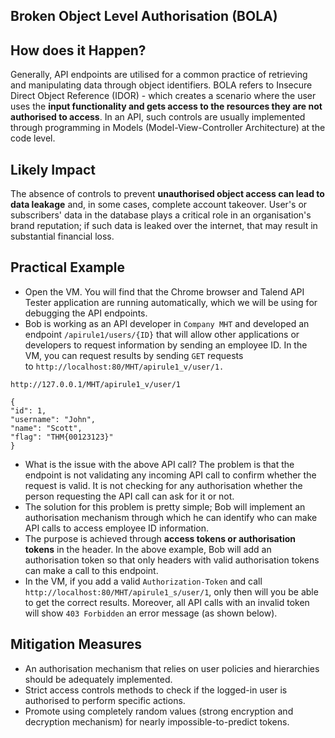 ## Broken Object Level Authorisation (BOLA)

## **How does it Happen?**

Generally, API endpoints are utilised for a common practice of retrieving and manipulating data through object identifiers. BOLA refers to Insecure Direct Object Reference (IDOR) - which creates a scenario where the user uses the **input functionality and gets access to the resources they are not authorised to access**. In an API, such controls are usually implemented through programming in Models (Model-View-Controller Architecture) at the code level.

## Likely Impact

The absence of controls to prevent **unauthorised object access can lead to data leakage** and, in some cases, complete account takeover. User's or subscribers' data in the database plays a critical role in an organisation's brand reputation; if such data is leaked over the internet, that may result in substantial financial loss.

## **Practical Example**  

-   Open the VM. You will find that the Chrome browser and Talend API Tester application are running automatically, which we will be using for debugging the API endpoints.
-   Bob is working as an API developer in `Company MHT` and developed an endpoint `/apirule1/users/{ID}` that will allow other applications or developers to request information by sending an employee ID. In the VM, you can request results by sending `GET` requests to `http://localhost:80/MHT/apirule1_v/user/1.`

```
http://127.0.0.1/MHT/apirule1_v/user/1

{
"id": 1,
"username": "John",
"name": "Scott",
"flag": "THM{00123123}"
}
```

- What is the issue with the above API call? The problem is that the endpoint is not validating any incoming API call to confirm whether the request is valid. It is not checking for any authorisation whether the person requesting the API call can ask for it or not.   
-  The solution for this problem is pretty simple; Bob will implement an authorisation mechanism through which he can identify who can make API calls to access employee ID information.  
-  The purpose is achieved through **access tokens or authorisation tokens** in the header. In the above example, Bob will add an authorisation token so that only headers with valid authorisation tokens can make a call to this endpoint.
-  In the VM, if you add a valid `Authorization-Token` and call `http://localhost:80/MHT/apirule1_s/user/1`, only then will you be able to get the correct results. Moreover, all API calls with an invalid token will show `403 Forbidden` an error message (as shown below).


## **Mitigation Measures**

-   An authorisation mechanism that relies on user policies and hierarchies should be adequately implemented. 
-   Strict access controls methods to check if the logged-in user is authorised to perform specific actions. 
-   Promote using completely random values (strong encryption and decryption mechanism) for nearly impossible-to-predict tokens.